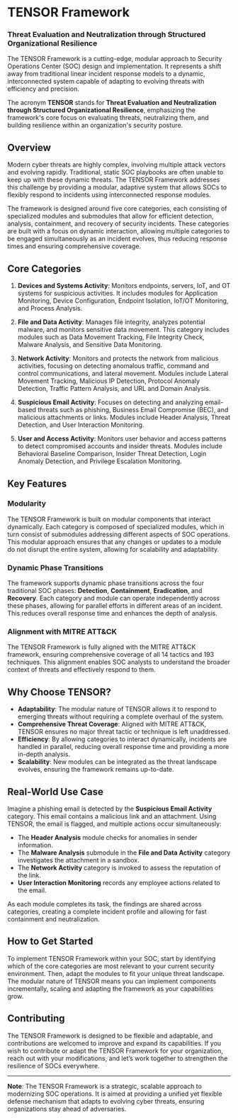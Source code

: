 # TENSOR Framework

### Threat Evaluation and Neutralization through Structured Organizational Resilience

The TENSOR Framework is a cutting-edge, modular approach to Security Operations Center (SOC) design and implementation. It represents a shift away from traditional linear incident response models to a dynamic, interconnected system capable of adapting to evolving threats with efficiency and precision. 

The acronym **TENSOR** stands for **Threat Evaluation and Neutralization through Structured Organizational Resilience**, emphasizing the framework's core focus on evaluating threats, neutralizing them, and building resilience within an organization's security posture.

## Overview

Modern cyber threats are highly complex, involving multiple attack vectors and evolving rapidly. Traditional, static SOC playbooks are often unable to keep up with these dynamic threats. The TENSOR Framework addresses this challenge by providing a modular, adaptive system that allows SOCs to flexibly respond to incidents using interconnected response modules.

The framework is designed around five core categories, each consisting of specialized modules and submodules that allow for efficient detection, analysis, containment, and recovery of security incidents. These categories are built with a focus on dynamic interaction, allowing multiple categories to be engaged simultaneously as an incident evolves, thus reducing response times and ensuring comprehensive coverage.

## Core Categories

1. **Devices and Systems Activity**: Monitors endpoints, servers, IoT, and OT systems for suspicious activities. It includes modules for Application Monitoring, Device Configuration, Endpoint Isolation, IoT/OT Monitoring, and Process Analysis.

2. **File and Data Activity**: Manages file integrity, analyzes potential malware, and monitors sensitive data movement. This category includes modules such as Data Movement Tracking, File Integrity Check, Malware Analysis, and Sensitive Data Monitoring.

3. **Network Activity**: Monitors and protects the network from malicious activities, focusing on detecting anomalous traffic, command and control communications, and lateral movement. Modules include Lateral Movement Tracking, Malicious IP Detection, Protocol Anomaly Detection, Traffic Pattern Analysis, and URL and Domain Analysis.

4. **Suspicious Email Activity**: Focuses on detecting and analyzing email-based threats such as phishing, Business Email Compromise (BEC), and malicious attachments or links. Modules include Header Analysis, Threat Detection, and User Interaction Monitoring.

5. **User and Access Activity**: Monitors user behavior and access patterns to detect compromised accounts and insider threats. Modules include Behavioral Baseline Comparison, Insider Threat Detection, Login Anomaly Detection, and Privilege Escalation Monitoring.

## Key Features

### Modularity
The TENSOR Framework is built on modular components that interact dynamically. Each category is composed of specialized modules, which in turn consist of submodules addressing different aspects of SOC operations. This modular approach ensures that any changes or updates to a module do not disrupt the entire system, allowing for scalability and adaptability.

### Dynamic Phase Transitions
The framework supports dynamic phase transitions across the four traditional SOC phases: **Detection**, **Containment**, **Eradication**, and **Recovery**. Each category and module can operate independently across these phases, allowing for parallel efforts in different areas of an incident. This reduces overall response time and enhances the depth of analysis.

### Alignment with MITRE ATT&CK
The TENSOR Framework is fully aligned with the MITRE ATT&CK framework, ensuring comprehensive coverage of all 14 tactics and 193 techniques. This alignment enables SOC analysts to understand the broader context of threats and effectively respond to them.

## Why Choose TENSOR?

- **Adaptability**: The modular nature of TENSOR allows it to respond to emerging threats without requiring a complete overhaul of the system.
- **Comprehensive Threat Coverage**: Aligned with MITRE ATT&CK, TENSOR ensures no major threat tactic or technique is left unaddressed.
- **Efficiency**: By allowing categories to interact dynamically, incidents are handled in parallel, reducing overall response time and providing a more in-depth analysis.
- **Scalability**: New modules can be integrated as the threat landscape evolves, ensuring the framework remains up-to-date.

## Real-World Use Case
Imagine a phishing email is detected by the **Suspicious Email Activity** category. This email contains a malicious link and an attachment. Using TENSOR, the email is flagged, and multiple actions occur simultaneously: 
- The **Header Analysis** module checks for anomalies in sender information.
- The **Malware Analysis** submodule in the **File and Data Activity** category investigates the attachment in a sandbox.
- The **Network Activity** category is invoked to assess the reputation of the link.
- **User Interaction Monitoring** records any employee actions related to the email.

As each module completes its task, the findings are shared across categories, creating a complete incident profile and allowing for fast containment and neutralization.

## How to Get Started
To implement TENSOR Framework within your SOC, start by identifying which of the core categories are most relevant to your current security environment. Then, adapt the modules to fit your unique threat landscape. The modular nature of TENSOR means you can implement components incrementally, scaling and adapting the framework as your capabilities grow.

## Contributing
The TENSOR Framework is designed to be flexible and adaptable, and contributions are welcomed to improve and expand its capabilities. If you wish to contribute or adapt the TENSOR Framework for your organization, reach out with your modifications, and let’s work together to strengthen the resilience of SOCs everywhere.

---

**Note**: The TENSOR Framework is a strategic, scalable approach to modernizing SOC operations. It is aimed at providing a unified yet flexible defense mechanism that adapts to evolving cyber threats, ensuring organizations stay ahead of adversaries.
